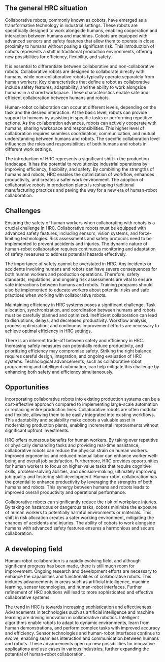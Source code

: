 ## The general HRC situation

Collaborative robots, commonly known as cobots, have emerged as a transformative technology in industrial settings. These robots are specifically designed to work alongside humans, enabling cooperation and interaction between humans and machines. Cobots are equipped with advanced sensors and safety features that allow them to operate in close proximity to humans without posing a significant risk. This introduction of cobots represents a shift in traditional production environments, offering new possibilities for efficiency, flexibility, and safety.

It is essential to differentiate between collaborative and non-collaborative robots. Collaborative robots are designed to collaborate directly with humans, while non-collaborative robots typically operate separately from human workers. Key characteristics that define a robot as collaborative include safety features, adaptability, and the ability to work alongside humans in a shared workspace. These characteristics enable safe and efficient collaboration between humans and robots.

Human-robot collaboration can occur at different levels, depending on the task and the desired interaction. At the basic level, robots can provide support to humans by assisting in specific tasks or performing repetitive actions. As the collaboration advances, robots can actively cooperate with humans, sharing workspace and responsibilities. This higher level of collaboration requires seamless coordination, communication, and mutual understanding between humans and robots. The specific collaboration level influences the roles and responsibilities of both humans and robots in different work settings.

The introduction of HRC represents a significant shift in the production landscape. It has the potential to revolutionize industrial operations by improving efficiency, flexibility, and safety. By combining the strengths of humans and robots, HRC enables the optimization of workflow, enhances productivity, and creates a safer work environment. The adoption of collaborative robots in production plants is reshaping traditional manufacturing practices and paving the way for a new era of human-robot collaboration.

## Challenges

Ensuring the safety of human workers when collaborating with robots is a crucial challenge in HRC. Collaborative robots must be equipped with advanced safety features, including sensors, vision systems, and force-limiting technologies. Risk assessments and safety protocols need to be implemented to prevent accidents and injuries. The dynamic nature of human-robot collaboration requires continuous monitoring and adaptation of safety measures to address potential hazards effectively.

The importance of safety cannot be overstated in HRC. Any incidents or accidents involving humans and robots can have severe consequences for both human workers and production operations. Therefore, safety standards, regulations, and ongoing risk assessments are vital to ensure safe interactions between humans and robots. Training programs should also be implemented to educate workers about potential risks and safe practices when working with collaborative robots.

Maintaining efficiency in HRC systems poses a significant challenge. Task allocation, synchronization, and coordination between humans and robots must be carefully planned and optimized. Inefficient collaboration can lead to disruptions, delays, and decreased productivity. Workflow analysis, process optimization, and continuous improvement efforts are necessary to achieve optimal efficiency in HRC settings.

There is an inherent trade-off between safety and efficiency in HRC. Increasing safety measures can potentially reduce productivity, and prioritizing efficiency may compromise safety. Striking the right balance requires careful design, integration, and ongoing evaluation of HRC systems. Technological advancements, such as collaborative robot programming and intelligent automation, can help mitigate this challenge by enhancing both safety and efficiency simultaneously.

## Opportunities

Incorporating collaborative robots into existing production systems can be a cost-effective approach compared to implementing large-scale automation or replacing entire production lines. Collaborative robots are often modular and flexible, allowing them to be easily integrated into existing workflows. This adaptability and scalability make cobots a valuable asset in modernizing production plants, enabling incremental improvements without significant upfront investments.

HRC offers numerous benefits for human workers. By taking over repetitive or physically demanding tasks and providing real-time assistance, collaborative robots can reduce the physical strain on human workers. Improved ergonomics and reduced manual labor can enhance worker well-being and overall job satisfaction. Furthermore, HRC provides opportunities for human workers to focus on higher-value tasks that require cognitive skills, problem-solving abilities, and decision-making, ultimately improving job quality and fostering skill development. Human-robot collaboration has the potential to enhance productivity by leveraging the strengths of both humans and robots. This synergy between humans and robots leads to improved overall productivity and operational performance.

Collaborative robots can significantly reduce the risk of workplace injuries. By taking on hazardous or dangerous tasks, cobots minimize the exposure of human workers to potentially harmful environments or materials. This shift in risk allocation creates a safer working environment, mitigating the chances of accidents and injuries. The ability of cobots to work alongside humans with advanced safety features ensures a harmonious and secure collaboration.

## A developing field

Human-robot collaboration is a rapidly evolving field, and although significant progress has been made, there is still much room for improvement. Ongoing research and development efforts are necessary to enhance the capabilities and functionalities of collaborative robots. This includes advancements in areas such as artificial intelligence, machine learning, sensor technologies, and human-robot interfaces. Further refinement of HRC solutions will lead to more sophisticated and effective collaborative systems.

The trend in HRC is towards increasing sophistication and effectiveness. Advancements in technologies such as artificial intelligence and machine learning are driving innovation in collaborative robotics. Intelligent algorithms enable robots to adapt to dynamic environments, learn from human demonstrations, and perform complex tasks with improved accuracy and efficiency. Sensor technologies and human-robot interfaces continue to evolve, enabling seamless interaction and communication between humans and robots. These advancements open up new possibilities for innovative applications and use cases in various industries, further expanding the potential of human-robot collaboration.